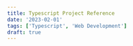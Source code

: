 ```yaml
---
title: Typescript Project Reference
date: '2023-02-01'
tags: ['Typescript', 'Web Development']
draft: true
---
```

